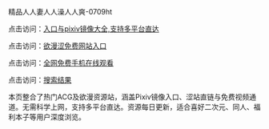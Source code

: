 精品人人妻人人澡人人爽-0709ht

点击访问：<a href="https://heiliaoxwd5i8.pages.dev">入口与pixiv镜像大全,支持多平台直达</a>

点击访问：<a href="https://heiliaowt0d7p.pages.dev">欲漫涩免费网站入口</a>

点击访问：<a href="https://heiliaoga6s9v.pages.dev">全网免费手机在线观看</a>

点击访问：<a href="https://heiliaoow5kzm.pages.dev">搜索结果</a>

本页整合了热门ACG及欲漫资源站，涵盖Pixiv镜像入口、涩站直链与免费视频通道。无需科学上网，支持多平台直达。资源每日更新，适合喜好二次元、同人、福利本子等用户深度浏览。

<span style="display:none;">[Canonical link](https://github.com/sap20250709/sap6 ）</span>
